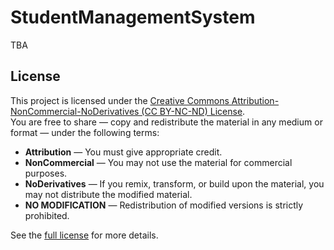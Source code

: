 # StudentManagementSystem
TBA

## License

This project is licensed under the [Creative Commons Attribution-NonCommercial-NoDerivatives (CC BY-NC-ND) License](https://creativecommons.org/licenses/by-nc-nd/4.0/).  
You are free to share — copy and redistribute the material in any medium or format — under the following terms:

- **Attribution** — You must give appropriate credit.
- **NonCommercial** — You may not use the material for commercial purposes.
- **NoDerivatives** — If you remix, transform, or build upon the material, you may not distribute the modified material.
- **NO MODIFICATION** — Redistribution of modified versions is strictly prohibited.

See the [full license](https://creativecommons.org/licenses/by-nc-nd/4.0/) for more details.
